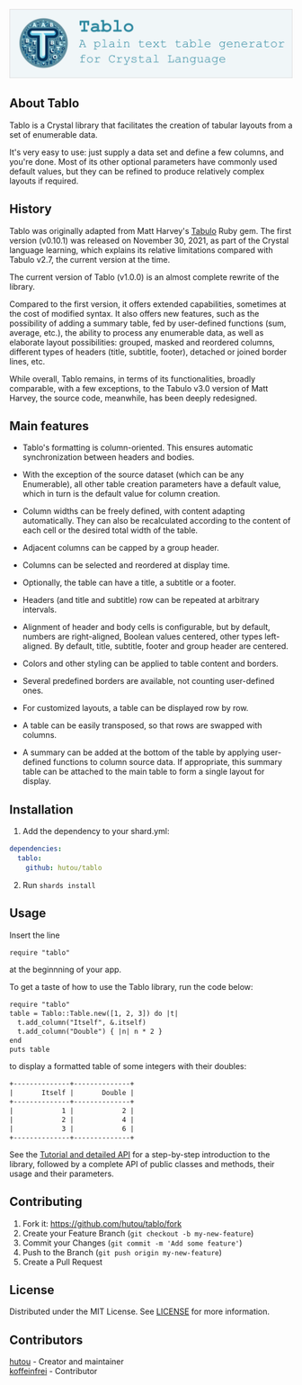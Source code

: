 ![logo](../docs/assets/images/logo.png)

## About Tablo

Tablo is a Crystal library that facilitates the creation of tabular
layouts from a set of enumerable data.

It's very easy to use: just supply a data set and define a few columns,
and you're done. Most of its other optional parameters have commonly
used default values, but they can be refined to produce relatively
complex layouts if required.

## History

Tablo was originally adapted from Matt Harvey's
[Tabulo](https://github.com/matt-harvey/tabulo) Ruby gem. The first
version (v0.10.1) was released on November 30, 2021, as part of the
Crystal language learning, which explains its relative limitations
compared with Tabulo v2.7, the current version at the time.

The current version of Tablo (v1.0.0) is an almost complete rewrite of
the library.

Compared to the first version, it offers extended capabilities,
sometimes at the cost of modified syntax. It also offers new features,
such as the possibility of adding a summary table, fed by user-defined
functions (sum, average, etc.), the ability to process any
enumerable data, as well as elaborate layout possibilities: grouped,
masked and reordered columns, different types of headers (title,
subtitle, footer), detached or joined border lines, etc.

While overall, Tablo remains, in terms of its functionalities, broadly
comparable, with a few exceptions, to the Tabulo v3.0 version of Matt Harvey,
the source code, meanwhile, has been deeply redesigned.

## Main features

- Tablo's formatting is column-oriented. This ensures automatic
  synchronization between headers and bodies.

- With the exception of the source dataset (which can be any
  Enumerable), all other table creation parameters have a default
  value, which in turn is the default value for column creation.

- Column widths can be freely defined, with content adapting
  automatically. They can also be recalculated according to the content of
  each cell or the desired total width of the table.

- Adjacent columns can be capped by a group header.

- Columns can be selected and reordered at display time.

- Optionally, the table can have a title, a subtitle or a footer.

- Headers (and title and subtitle) row can be repeated at arbitrary intervals.

- Alignment of header and body cells is configurable, but by default,
  numbers are right-aligned, Boolean values centered, other types
  left-aligned. By default, title, subtitle, footer and group header
  are centered.

- Colors and other styling can be applied to table content and borders.

- Several predefined borders are available, not counting user-defined ones.

- For customized layouts, a table can be displayed row by row.

- A table can be easily transposed, so that rows are swapped with columns.

- A summary can be added at the bottom of the table by applying
  user-defined functions to column source data. If appropriate, this
  summary table can be attached to the main table to form a single
  layout for display.

## Installation

1. Add the dependency to your shard.yml:

```yaml
dependencies:
  tablo:
    github: hutou/tablo
```

2. Run `shards install`

## Usage

Insert the line

```crystal
require "tablo"
```

at the beginnning of your app.

To get a taste of how to use the Tablo library, run the code below:

```crystal
require "tablo"
table = Tablo::Table.new([1, 2, 3]) do |t|
  t.add_column("Itself", &.itself)
  t.add_column("Double") { |n| n * 2 }
end
puts table
```

to display a formatted table of some integers with their doubles:

```
+--------------+--------------+
|       Itself |       Double |
+--------------+--------------+
|            1 |            2 |
|            2 |            4 |
|            3 |            6 |
+--------------+--------------+
```

See the [Tutorial and detailed API](https://hutou.github.io/tablo) for
a step-by-step introduction to the library, followed by a complete API
of public classes and methods, their usage and their parameters.

## Contributing

1. Fork it: https://github.com/hutou/tablo/fork
2. Create your Feature Branch (`git checkout -b my-new-feature`)
3. Commit your Changes (`git commit -m 'Add some feature'`)
4. Push to the Branch (`git push origin my-new-feature`)
5. Create a Pull Request

## License

Distributed under the MIT License. See [LICENSE](LICENSE) for more information.

## Contributors

[hutou](https://github.com/hutou) - Creator and maintainer <br />
[koffeinfrei](https://github.com/koffeinfrei) - Contributor

